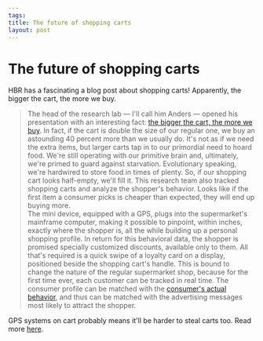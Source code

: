```yaml
--- 
tags: 
title: The future of shopping carts
layout: post
---
```

# The future of shopping carts

HBR has a fascinating a blog post about shopping carts! Apparently, the bigger
the cart, the more we buy.

> The head of the research lab — I'll call him Anders — opened his presentation with an interesting fact: [the bigger the cart, the more we buy](http://today.msnbc.msn.com/id/41259243/ns/today-money/t/supermarkets-wage-war-your-dollars/#.Tt0j2tXrTTo). In fact, if the cart is double the size of our regular one, we buy an astounding 40 percent more than we usually do. It's not as if we need the extra items, but larger carts tap in to our primordial need to hoard food. We're still operating with our primitive brain and, ultimately, we're primed to guard against starvation. Evolutionary speaking, we're hardwired to store food in times of plenty. So, if our shopping cart looks half-empty, we'll fill it.   This research team also tracked shopping carts and analyze the shopper's behavior. Looks like if the first item a consumer picks is cheaper than expected, they will end up buying more.  
> The mini device, equipped with a GPS, plugs into the supermarket's mainframe computer, making it possible to pinpoint, within inches, exactly where the shopper is, all the while building up a personal shopping profile. In return for this behavioral data, the shopper is promised specially customized discounts, available only to them. All that's required is a quick swipe of a loyalty card on a display, positioned beside the shopping cart's handle. This is bound to change the nature of the regular supermarket shop, because for the first time ever, each customer can be tracked in real time. The consumer profile can be matched with the [consumer's actual behavior](http://blogs.hbr.org/hbsfaculty/2011/11/what-we-really-know-about-cons.html), and thus can be matched with the advertising messages most likely to attract the shopper.  

GPS systems on cart probably means it'll be harder to steal carts too. Read
more
[here](http://blogs.hbr.org/cs/2011/12/shopping_carts_will_track_cons.html).

